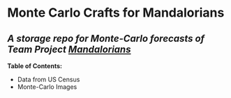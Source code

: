 # Monte Carlo Crafts for Mandalorians

## _A storage repo for Monte-Carlo forecasts of Team Project [Mandalorians](https://github.com/karlmunchaussen/mandalorians)_
**Table of Contents:**

* Data from US Census 
* Monte-Carlo Images
